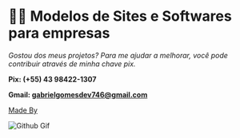 # 👨‍💻 Modelos de Sites e Softwares para empresas
   
   
  *Gostou dos meus projetos? Para me ajudar a melhorar, você pode contribuir através de minha chave pix.*
   
**Pix: (+55) 43 98422-1307**

**Gmail: gabrielgomesdev746@gmail.com**

[Made By](https://roblox.com)


![Github Gif](https://user-images.githubusercontent.com/74038190/212257468-1e9a91f1-b626-4baa-b15d-5c385dfa7ed2.gif)